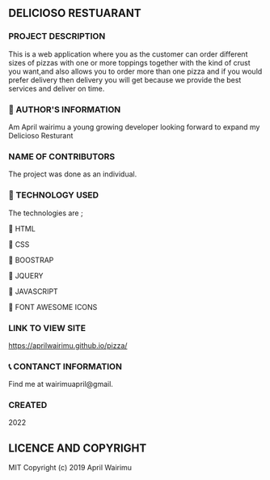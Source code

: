 ## DELICIOSO RESTUARANT

### PROJECT DESCRIPTION

This is a web application where you as the customer can order different sizes of pizzas with one or more toppings together with the kind of crust you want,and also allows you to order more than one pizza and if you would prefer delivery then delivery you will get because we provide the best services and deliver on time.

### :information_desk_person: AUTHOR'S INFORMATION

Am April wairimu a young growing developer looking forward to expand my Delicioso Resturant

### NAME OF CONTRIBUTORS

The project was done as an individual.

### :pushpin: TECHNOLOGY USED

The technologies are ;

:small_blue_diamond: HTML

:small_blue_diamond: CSS

:small_blue_diamond: BOOSTRAP

:small_blue_diamond: JQUERY

:small_blue_diamond: JAVASCRIPT

:small_blue_diamond: FONT AWESOME ICONS

### LINK TO VIEW SITE

https://aprilwairimu.github.io/pizza/

### :telephone_receiver: CONTANCT INFORMATION

Find me at wairimuapril@gmail.

### CREATED

2022

## LICENCE AND COPYRIGHT

MIT Copyright (c) 2019 April Wairimu
